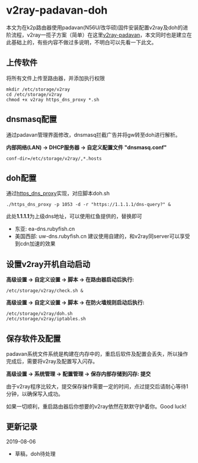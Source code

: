 # v2ray-padavan-doh

本文为在k2p路由器使用padavan(N56U/改华硕)固件安装配置v2ray及doh的进阶流程，v2ray一揽子方案（简单）在这里[v2ray-padavan](https://github.com/felix-fly/v2ray-padavan)，本文同时也是建立在此基础上的，有些内容不做过多说明，不明白可以先看一下此文。

## 上传软件

将所有文件上传至路由器，并添加执行权限

```shell
mkdir /etc/storage/v2ray
cd /etc/storage/v2ray
chmod +x v2ray https_dns_proxy *.sh
```

## dnsmasq配置

通过padavan管理界面修改，dnsmasq拦截广告并将gw转至doh进行解析。

**内部网络(LAN) -> DHCP服务器 -> 自定义配置文件 "dnsmasq.conf"**

```shell
conf-dir=/etc/storage/v2ray/,*.hosts
```

## doh配置

通过[https_dns_proxy](https://github.com/aarond10/https_dns_proxy)实现，对应脚本doh.sh
```shell
./https_dns_proxy -p 1053 -d -r "https://1.1.1.1/dns-query?" &
```
此处**1.1.1.1**为上级dns地址，可以使用红鱼提供的，替换即可
* 东亚: ea-dns.rubyfish.cn
* 美国西部: uw-dns.rubyfish.cn
建议使用自建的，和v2ray同server可以享受到cdn加速的效果

## 设置v2ray开机自动启动

**高级设置 -> 自定义设置 -> 脚本 -> 在路由器启动后执行:**

```shell
/etc/storage/v2ray/check.sh &
```

**高级设置 -> 自定义设置 -> 脚本 -> 在防火墙规则启动后执行:**

```shell
/etc/storage/v2ray/doh.sh
/etc/storage/v2ray/iptables.sh
```

## 保存软件及配置

padavan系统文件系统是构建在内存中的，重启后软件及配置会丢失，所以操作完成后，需要将v2ray及配置写入闪存。

**高级设置 -> 系统管理 -> 配置管理 -> 保存内部存储到闪存: 提交**

由于v2ray程序比较大，提交保存操作需要一定的时间，点过提交后请耐心等待1分钟，以确保写入成功。

如果一切顺利，重启路由器后你想要的v2ray依然在默默守护着你。Good luck!

## 更新记录
2019-08-06
* 草稿，doh待处理
